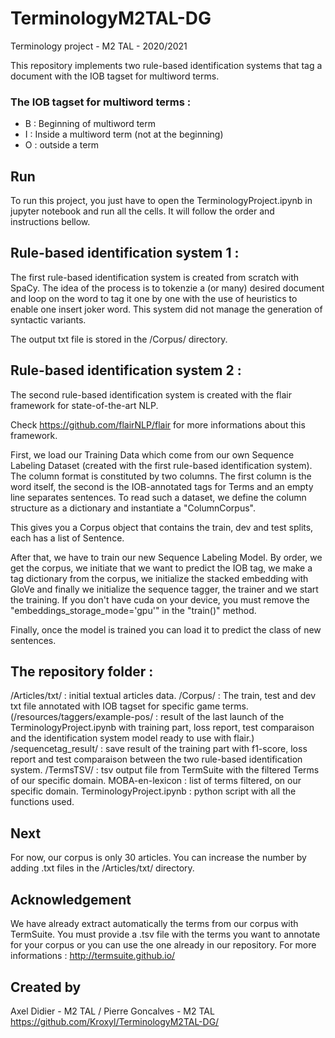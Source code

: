 # TerminologyM2TAL-DG
Terminology project - M2 TAL - 2020/2021

This repository implements two rule-based identification systems that tag a document with the IOB tagset for multiword terms.

### The IOB tagset for multiword terms :

- B : Beginning of multiword term
- I : Inside a multiword term (not at the beginning)
- O : outside a term

## Run

To run this project, you just have to open the TerminologyProject.ipynb in jupyter notebook and run all the cells.
It will follow the order and instructions bellow.

## Rule-based identification system 1 :

The first rule-based identification system is created from scratch with SpaCy. The idea of the process is to tokenzie a (or many) desired document and loop on the word to tag it one by one with the use of heuristics to enable one insert joker word. This system did not manage the generation of syntactic variants.

The output txt file is stored in the /Corpus/ directory.

## Rule-based identification system 2 : 

The second rule-based identification system is created with the flair framework for state-of-the-art NLP.

Check https://github.com/flairNLP/flair for more informations about this framework.

First, we load our Training Data which come from our own Sequence Labeling Dataset (created with the first rule-based identification system). The column format is constituted by two columns. The first column is the word itself, the second is the IOB-annotated tags for Terms and an empty line separates sentences. To read such a dataset, we define the column structure as a dictionary and instantiate a "ColumnCorpus".

This gives you a Corpus object that contains the train, dev and test splits, each has a list of Sentence.

After that, we have to train our new Sequence Labeling Model. By order, we get the corpus, we initiate that we want to predict the IOB tag, we make a tag dictionary from the corpus, we initialize the stacked embedding with GloVe and finally we initialize the sequence tagger, the trainer and we start the training. If you don't have cuda on your device, you must remove the "embeddings_storage_mode='gpu'" in the "train()" method.

Finally, once the model is trained you can load it to predict the class of new sentences.

## The repository folder :

/Articles/txt/ : initial textual articles data.
/Corpus/ : The train, test and dev txt file annotated with IOB tagset for specific game terms.
(/resources/taggers/example-pos/ : result of the last launch of the TerminologyProject.ipynb with training part, loss report, test comparaison and the identification system model ready to use with flair.) 
/sequencetag_result/ : save result of the training part with f1-score, loss report and test comparaison between the two rule-based identification system.
/TermsTSV/ : tsv output file from TermSuite with the filtered Terms of our specific domain.
MOBA-en-lexicon : list of terms filtered, on our specific domain.
TerminologyProject.ipynb : python script with all the functions used.

## Next 

For now, our corpus is only 30 articles. You can increase the number by adding .txt files in the /Articles/txt/ directory.

## Acknowledgement 

We have already extract automatically the terms from our corpus with TermSuite. You must provide a .tsv file with the terms you want to annotate for your corpus or you can use the one already in our repository. For more informations : http://termsuite.github.io/ 

## Created by

Axel Didier - M2 TAL  /  Pierre Goncalves - M2 TAL
https://github.com/Kroxyl/TerminologyM2TAL-DG/

